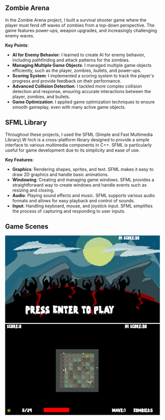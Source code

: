 ## Zombie Arena
In the Zombie Arena project, I built a survival shooter game where the player must fend off waves of zombies from a top-down perspective. The game features power-ups, weapon upgrades, and increasingly challenging enemy waves.

**Key Points**:
- **AI for Enemy Behavior**: I learned to create AI for enemy behavior, including pathfinding and attack patterns for the zombies.
- **Managing Multiple Game Objects**: I managed multiple game objects efficiently, such as the player, zombies, bullets, and power-ups.
- **Scoring System**: I implemented a scoring system to track the player's progress and provide feedback on their performance.
- **Advanced Collision Detection**: I tackled more complex collision detection and response, ensuring accurate interactions between the player, zombies, and bullets.
- **Game Optimization**: I applied game optimization techniques to ensure smooth gameplay, even with many active game objects.

## SFML Library
Throughout these projects, I used the SFML (Simple and Fast Multimedia Library).W
hich is a cross-platform library designed to provide a simple interface to various multimedia components in C++.
SFML is particularly useful for game development due to its simplicity and ease of use.

**Key Features**:
- **Graphics**: Rendering shapes, sprites, and text. SFML makes it easy to draw 2D graphics and handle basic animations.
- **Windowing**: Creating and managing game windows. SFML provides a straightforward way to create windows and handle events such as resizing and closing.
- **Audio**: Playing sound effects and music. SFML supports various audio formats and allows for easy playback and control of sounds.
- **Input**: Handling keyboard, mouse, and joystick input. SFML simplifies the process of capturing and responding to user inputs.

## Game Scenes
![Zombie Screenshot](https://github.com/antonioldev/Zombie2D/blob/master/Screenshot1.png)
![Zombie Screenshot](https://github.com/antonioldev/Zombie2D/blob/master/Screenshot2.png)
